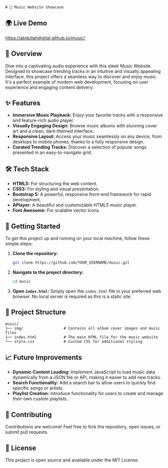     # 🚀 Music Website Showcase

## 🌍 Live Demo
https://abdullahdigital.github.io/music/

## 📌 Overview
Dive into a captivating audio experience with this sleek Music Website. Designed to showcase trending tracks in an intuitive and visually appealing interface, this project offers a seamless way to discover and enjoy music. It's a perfect example of modern web development, focusing on user experience and engaging content delivery.

## ✨ Features
*   **Immersive Music Playback:** Enjoy your favorite tracks with a responsive and feature-rich audio player.
*   **Visually Engaging Design:** Browse music albums with stunning cover art and a clean, dark-themed interface.
*   **Responsive Layout:** Access your music seamlessly on any device, from desktops to mobile phones, thanks to a fully responsive design.
*   **Curated Trending Tracks:** Discover a selection of popular songs presented in an easy-to-navigate grid.

## 🛠️ Tech Stack
*   **HTML5:** For structuring the web content.
*   **CSS3:** For styling and visual presentation.
*   **Bootstrap 5:** A powerful, responsive front-end framework for rapid development.
*   **APlayer:** A beautiful and customizable HTML5 music player.
*   **Font Awesome:** For scalable vector icons.

## 🚀 Getting Started
To get this project up and running on your local machine, follow these simple steps:

1.  **Clone the repository:**
    ```bash
    git clone https://github.com/YOUR_USERNAME/music.git
    ```
2.  **Navigate to the project directory:**
    ```bash
    cd music
    ```
3.  **Open `index.html`:**
    Simply open the `index.html` file in your preferred web browser. No local server is required as this is a static site.

## 📂 Project Structure
```
music/
├── img/                  # Contains all album cover images and music files
├── index.html            # The main HTML file for the music website
└── style.css             # Custom CSS for additional styling
```

## 📈 Future Improvements
*   **Dynamic Content Loading:** Implement JavaScript to load music data dynamically from a JSON file or API, making it easier to add new tracks.
*   **Search Functionality:** Add a search bar to allow users to quickly find specific songs or artists.
*   **Playlist Creation:** Introduce functionality for users to create and manage their own custom playlists.

## 🤝 Contributing
Contributions are welcome! Feel free to fork the repository, open issues, or submit pull requests.

## 📜 License
This project is open source and available under the MIT License.